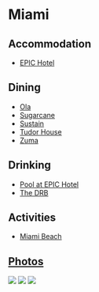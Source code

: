 # Miami

## Accommodation

* [EPIC Hotel](http://www.epichotel.com/)

## Dining

* [Ola](http://www.olamiami.com/)
* [Sugarcane](http://www.sugarcanerawbargrill.com/)
* [Sustain](http://www.sustainmiami.com/)
* [Tudor House](http://www.tudorhousemiami.com/)
* [Zuma](http://www.zumarestaurant.com/)

## Drinking

* [Pool at EPIC Hotel](http://www.epichotel.com/)
* [The DRB](http://www.drbmiami.com/)

## Activities

* [Miami Beach](http://en.wikipedia.org/wiki/Miami_Beach,_Florida)

## [Photos](http://www.flickr.com/photos/dylane/sets/72157629874440283/)

![](http://farm6.staticflickr.com/5194/6951014404_ffcf205989_m.jpg)
![](http://farm6.staticflickr.com/5193/7092241159_9bf53f397a_m.jpg)
![](http://farm8.staticflickr.com/7264/6945828934_22ecbda0dd_m.jpg)
